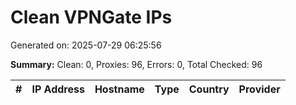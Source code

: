 # Clean VPNGate IPs
Generated on: 2025-07-29 06:25:56

**Summary:** Clean: 0, Proxies: 96, Errors: 0, Total Checked: 96

| # | IP Address | Hostname | Type | Country | Provider |
|---|------------|----------|------|---------|----------|

